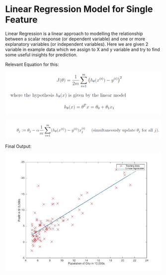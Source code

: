 # Linear Regression Model for Single Feature

Linear Regression is a linear approach to modelling the relationship between a scalar response (or dependent variable) and one or more explanatory variables (or independent variables). Here we are given 2 variable in example data which we assign to X and y variable and try to find some useful insights for prediction.

Relevant Equation for this:

![alt_text](https://github.com/TDP4you/Machine_Learning_Matlab/blob/master/Linear%20Regression%20Single%20Feature/Cost%20Function%20Equation.PNG)

![alt_text](https://github.com/TDP4you/Machine_Learning_Matlab/blob/master/Linear%20Regression%20Single%20Feature/theta%20equation.PNG)

Final Output:

![alt_text](https://github.com/TDP4you/Machine_Learning_Matlab/blob/master/Linear%20Regression%20Single%20Feature/Linear%20Fit%20Figure.jpg)
